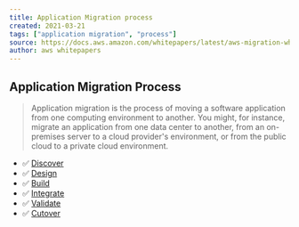 ```yaml
---
title: Application Migration process
created: 2021-03-21
tags: ["application migration", "process"]
source: https://docs.aws.amazon.com/whitepapers/latest/aws-migration-whitepaper/application-migration-process.html
author: aws whitepapers
---
```


## Application Migration Process

> Application migration is the process of moving a software application from one computing environment to another. You might, for instance, migrate an application from one data center to another, from an on-premises server to a cloud provider's environment, or from the public cloud to a private cloud environment.

- ✅ [Discover][discover]
- ✅ [Design][design]
- ✅ [Build][build]
- ✅ [Integrate][integrate]
- ✅ [Validate][validate]
- ✅ [Cutover][cutover]

[discover]: https://docs.aws.amazon.com/whitepapers/latest/aws-migration-whitepaper/discover.html
[design]: https://docs.aws.amazon.com/whitepapers/latest/aws-migration-whitepaper/design.html
[build]: https://docs.aws.amazon.com/whitepapers/latest/aws-migration-whitepaper/build.html
[integrate]: https://docs.aws.amazon.com/whitepapers/latest/aws-migration-whitepaper/integrate.html
[validate]: https://docs.aws.amazon.com/whitepapers/latest/aws-migration-whitepaper/validate.html
[cutover]: https://docs.aws.amazon.com/whitepapers/latest/aws-migration-whitepaper/cutover.html
